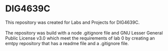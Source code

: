 # DIG4639C
 This repository was created for Labs and Projects for DIG4639C. <br/> <br/> The repository was build with a node .gitignore file and GNU Lesser General Public License v3.0 which meet the requirements of lab 0 by creating an emtpy repository that has a readme file and a .gitignore file.